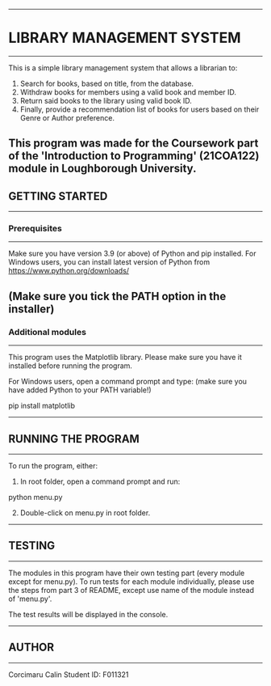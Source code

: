 -----------------------------------
# LIBRARY MANAGEMENT SYSTEM
-----------------------------------
This is a simple library management system that allows a librarian to:
1. Search for books, based on title, from the database.
2. Withdraw books for members using a valid book and member ID.
3. Return said books to the library using valid book ID.
4. Finally, provide a recommendation list of books for users based on their Genre or Author preference.

This program was made for the Coursework part of the 'Introduction to Programming' (21COA122) module in Loughborough University.
-----------------------------------
## GETTING STARTED
-----------------------------------
### Prerequisites
-----------------------------------
Make sure you have version 3.9 (or above) of Python and pip installed.
For Windows users, you can install latest version of Python from https://www.python.org/downloads/

(Make sure you tick the PATH option in the installer)
-----------------------------------
### Additional modules
-----------------------------------
This program uses the Matplotlib library. Please make sure you have it installed before running the program.

For Windows users, open a command prompt and type: (make sure you have added Python to your PATH variable!)

pip install matplotlib

-----------------------------------
## RUNNING THE PROGRAM
-----------------------------------
To run the program, either:

1. In root folder, open a command prompt and run:

python menu.py

2. Double-click on menu.py in root folder.

-----------------------------------
## TESTING
-----------------------------------
The modules in this program have their own testing part (every module except for menu.py).
To run tests for each module individually, please use the steps from part 3 of README, except use name of the module
instead of 'menu.py'.

The test results will be displayed in the console.

-----------------------------------
## AUTHOR
-----------------------------------
Corcimaru Calin
Student ID: F011321


